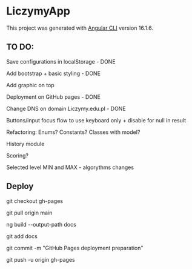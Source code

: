 # LiczymyApp

This project was generated with [Angular CLI](https://github.com/angular/angular-cli) version 16.1.6.


## TO DO:

Save configurations in localStorage - DONE

Add bootstrap + basic styling - DONE

Add graphic on top

Deployment on GitHub pages - DONE

Change DNS on domain Liczymy.edu.pl - DONE

Buttons/input focus flow to use keyboard only + disable for null in result

Refactoring: Enums? Constants? Classes with model? 

History module

Scoring?

Selected level MIN and MAX - algorythms changes


## Deploy
git checkout gh-pages

git pull origin main

ng build --output-path docs

git add docs

git commit -m "GitHub Pages deployment preparation"

git push -u origin gh-pages
